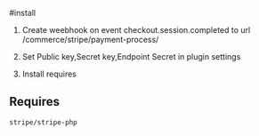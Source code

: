 #install
1. Create weebhook on event checkout.session.completed to url <site name>/commerce/stripe/payment-process/
2. Set Public key,Secret key,Endpoint Secret in plugin settings
 
3. Install requires


## Requires
```stripe/stripe-php```

